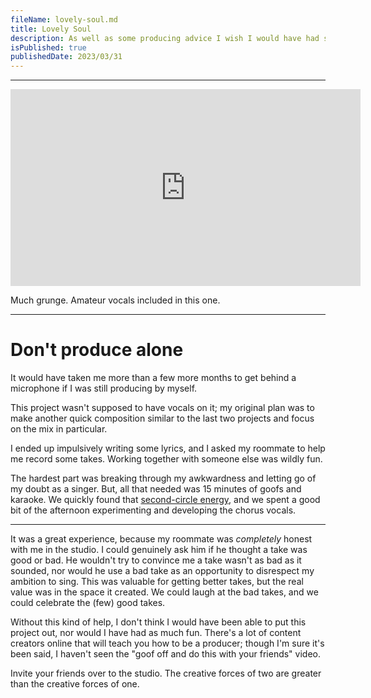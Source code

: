 ```yaml
---
fileName: lovely-soul.md
title: Lovely Soul
description: As well as some producing advice I wish I would have had sooner.
isPublished: true
publishedDate: 2023/03/31
---
```


---

<iframe width="560" height="315" src="https://www.youtube-nocookie.com/embed/DZa-dvWHxT0" title="YouTube video player" frameborder="0" allow="accelerometer; autoplay; clipboard-write; encrypted-media; gyroscope; picture-in-picture; web-share" allowfullscreen></iframe>

Much grunge. Amateur vocals included in this one.

---

# Don't produce alone

It would have taken me more than a few more months to get behind a microphone if I was still producing by myself. 

This project wasn't supposed to have vocals on it; my original plan was to make another quick composition similar to the last two projects and focus on the mix in particular. 

I ended up impulsively writing some lyrics, and I asked my roommate to help me record some takes. Working together with someone else was wildly fun.

The hardest part was breaking through my awkwardness and letting go of my doubt as a singer. But, all that needed was 15 minutes of goofs and karaoke. We quickly found that [second-circle energy](https://youtu.be/Ub27yeXKUTY), and we spent a good bit of the afternoon experimenting and developing the chorus vocals. 

---

It was a great experience, because my roommate was *completely* honest with me in the studio. I could genuinely ask him if he thought a take was good or bad. He wouldn't try to convince me a take wasn't as bad as it sounded, nor would he use a bad take as an opportunity to disrespect my ambition to sing. This was valuable for getting better takes, but the real value was in the space it created. We could laugh at the bad takes, and we could celebrate the (few) good takes.

Without this kind of help, I don't think I would have been able to put this project out, nor would I have had as much fun. There's a lot of content creators online that will teach you how to be a producer; though I'm sure it's been said, I haven't seen the "goof off and do this with your friends" video.

Invite your friends over to the studio. The creative forces of two are greater than the creative forces of one.